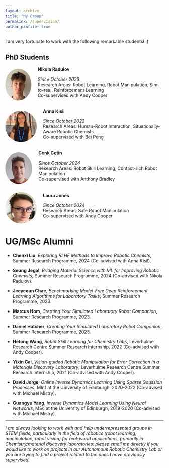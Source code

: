```yaml
---
layout: archive
title: "My Group"
permalink: /supervision/
author_profile: true
---
```


<style>
  .team-member {
    display: flex;
    align-items: center;
    margin-bottom: 20px;
  }

  .team-member img {
    width: 100px;
    height: 100px;
    border-radius: 50%;
    margin-right: 20px;
  }

  .team-member-info h4 {
    margin: 0 0 5px 0;
  }
</style>

I am very fortunate to work with the following remarkable students! :) 

## PhD Students

<div class="team-member">
  <img src="/images/nikola-radulov.jpeg" alt="Nikola Radulov"> 
  <div class="team-member-info">
    <h4>Nikola Radulov</h4>
    <p><em>Since October 2023</em><br>Research Areas: Robot Learning, Robot Manipulation, Sim-to-real, Reinforcement Learning<br>Co-supervised with Andy Cooper
    </p> 
  </div>
</div>

<div class="team-member">
  <img src="/images/anna-kisil.jpg" alt="Anna Kisil"> 
  <div class="team-member-info">
    <h4>Anna Kisil</h4>
    <p><em>Since October 2023</em><br>Research Areas: Human-Robot Interaction, Situationally-Aware Robotic Chemists<br>Co-supervised with Bei Peng
    </p> 
  </div>
</div>

<div class="team-member">
  <img src="/images/cenk-cetin.jpeg" alt="Cenk Cetin"> 
  <div class="team-member-info">
    <h4>Cenk Cetin</h4>
    <p><em>Since October 2024</em><br>Research Areas: Robot Skill Learning, Contact-rich Robot Manipulation<br>Co-supervised with Anthony Bradley
    </p> 
  </div>
</div>

<div class="team-member">
  <img src="/images/laura-jones.jpeg" alt="Laura Jones"> 
  <div class="team-member-info">
    <h4>Laura Jones</h4>
    <p><em>Since October 2024</em><br>Research Areas: Safe Robot Manipulation<br>Co-supervised with Andy Cooper
    </p> 
  </div>
</div>

# UG/MSc Alumni

- **Chenxi Liu**, _Exploring RLHF Methods to Improve Robotic Chemists_, Summer Research Programme, 2024 (Co-advised with Anna Kisil).

- **Seung Jegal**, _Bridging Material Science with ML for Improving Robotic Chemists_, Summer Research Programme, 2024 (Co-advised with Nikola Radulov).

- **Jeeyeoun Chae**, _Benchmarking Model-Free Deep Reinforcement Learning Algorithms for Laboratory Tasks_, Summer Research Programme, 2023.

- **Marcus Hom**, _Creating Your Simulated Laboratory Robot Companion_, Summer Research Programme, 2023.

- **Daniel Hatcher**, _Creating Your Simulated Laboratory Robot Companion_, Summer Research Programme, 2023.

- **Hetong Wang**, _Robot Skill Learning for Chemistry Labs_, Leverhulme Research Centre Summer Research Internship, 2022 (Co-advised with Andy Cooper).

- **Yixin Cai**, _Vision-guided Robotic Manipulation for Error Correction in a Materials Discovery Laboratory_, Leverhulme Research Centre Summer Research Internship, 2021 (Co-advised with Andy Cooper).

- **David Jorge**, _Online Inverse Dynamics Learning Using Sparse Gaussian Processes_, MInf at the University of Edinburgh, 2020-2022 (Co-advised with Michael Mistry).

- **Guangyu Yang**, _Inverse Dynamics Model Learning Using Neural Networks_, MSc at the University of Edinburgh, 2019-2020 (Co-advised with Michael Mistry).


---

_I am always looking to work with and help underrepresented groups in STEM fields, particularly in the field of robotics (robot learning, manipulation, robot vision) for real-world applications, primarily in Chemistry/material discovery laboratories; please email me directly if you would like to work on projects in our Autonomous Robotic Chemistry Lab or you are trying to find a project related to the ones I have previously supervised._
